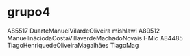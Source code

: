 # grupo4
 A85517 DuarteManuelVilardeOliveira mishlawi
 A89512 ManuelInáciodaCostaVillaverdeMachadoNovais I-Mic
 A84485 TiagoHenriquedeOliveiraMagalhães TiagoMag
